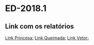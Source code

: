 # ED-2018.1

   ## Link com os relatórios ##

[Link Princesa:](https://github.com/RaquelOliveira0/ED-2018.1/blob/master/Princesa/princesa_n_saltos/relatorio_princesa)
[Link Queimada:](https://github.com/RaquelOliveira0/ED-2018.1/blob/master/Queimada/relatorio_queimada)
[Link Vetor:](https://github.com/RaquelOliveira0/ED-2018.1/blob/master/03_vector/relatorio_vetor)
